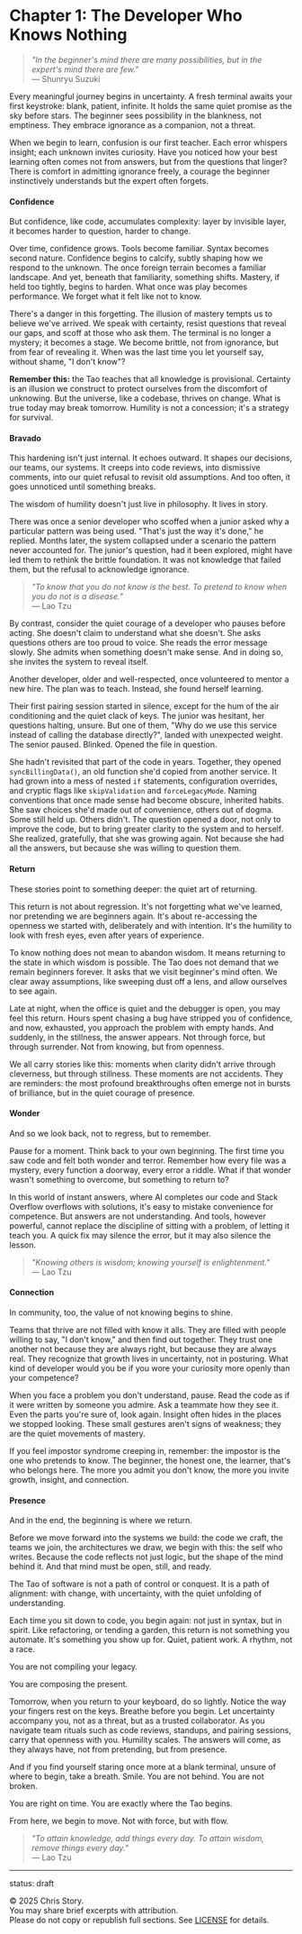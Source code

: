 # Chapter 1: The Developer Who Knows Nothing

> *"In the beginner's mind there are many possibilities, but in the expert's mind there are few."*\
> — Shunryu Suzuki

Every meaningful journey begins in uncertainty. A fresh terminal awaits your first keystroke: blank, patient, infinite. It holds the same quiet promise as the sky before stars. The beginner sees possibility in the blankness, not emptiness. They embrace ignorance as a companion, not a threat.

When we begin to learn, confusion is our first teacher. Each error whispers insight; each unknown invites curiosity. Have you noticed how your best learning often comes not from answers, but from the questions that linger? There is comfort in admitting ignorance freely, a courage the beginner instinctively understands but the expert often forgets.

#### Confidence

But confidence, like code, accumulates complexity: layer by invisible layer, it becomes harder to question, harder to change.

Over time, confidence grows. Tools become familiar. Syntax becomes second nature. Confidence begins to calcify, subtly shaping how we respond to the unknown. The once foreign terrain becomes a familiar landscape. And yet, beneath that familiarity, something shifts. Mastery, if held too tightly, begins to harden. What once was play becomes performance. We forget what it felt like not to know.

There's a danger in this forgetting. The illusion of mastery tempts us to believe we've arrived. We speak with certainty, resist questions that reveal our gaps, and scoff at those who ask them. The terminal is no longer a mystery; it becomes a stage. We become brittle, not from ignorance, but from fear of revealing it. When was the last time you let yourself say, without shame, "I don't know"?

**Remember this:** the Tao teaches that all knowledge is provisional. Certainty is an illusion we construct to protect ourselves from the discomfort of unknowing. But the universe, like a codebase, thrives on change. What is true today may break tomorrow. Humility is not a concession; it's a strategy for survival.

#### Bravado

This hardening isn't just internal. It echoes outward. It shapes our decisions, our teams, our systems. It creeps into code reviews, into dismissive comments, into our quiet refusal to revisit old assumptions. And too often, it goes unnoticed until something breaks.

The wisdom of humility doesn't just live in philosophy. It lives in story.

There was once a senior developer who scoffed when a junior asked why a particular pattern was being used. "That's just the way it's done," he replied. Months later, the system collapsed under a scenario the pattern never accounted for. The junior's question, had it been explored, might have led them to rethink the brittle foundation. It was not knowledge that failed them, but the refusal to acknowledge ignorance.

> *"To know that you do not know is the best. To pretend to know when you do not is a disease."*\
> — Lao Tzu

By contrast, consider the quiet courage of a developer who pauses before acting. She doesn't claim to understand what she doesn't. She asks questions others are too proud to voice. She reads the error message slowly. She admits when something doesn't make sense. And in doing so, she invites the system to reveal itself.

Another developer, older and well-respected, once volunteered to mentor a new hire. The plan was to teach. Instead, she found herself learning.

Their first pairing session started in silence, except for the hum of the air conditioning and the quiet clack of keys. The junior was hesitant, her questions halting, unsure. But one of them, "Why do we use this service instead of calling the database directly?", landed with unexpected weight. The senior paused. Blinked. Opened the file in question.

She hadn't revisited that part of the code in years. Together, they opened `syncBillingData()`, an old function she'd copied from another service. It had grown into a mess of nested `if` statements, configuration overrides, and cryptic flags like `skipValidation` and `forceLegacyMode`. Naming conventions that once made sense had become obscure, inherited habits. She saw choices she'd made out of convenience, others out of dogma. Some still held up. Others didn't. The question opened a door, not only to improve the code, but to bring greater clarity to the system and to herself. She realized, gratefully, that she was growing again. Not because she had all the answers, but because she was willing to question them.

#### Return

These stories point to something deeper: the quiet art of returning.

This return is not about regression. It's not forgetting what we've learned, nor pretending we are beginners again. It's about re-accessing the openness we started with, deliberately and with intention. It's the humility to look with fresh eyes, even after years of experience.

To know nothing does not mean to abandon wisdom. It means returning to the state in which wisdom is possible. The Tao does not demand that we remain beginners forever. It asks that we visit beginner's mind often. We clear away assumptions, like sweeping dust off a lens, and allow ourselves to see again.

Late at night, when the office is quiet and the debugger is open, you may feel this return. Hours spent chasing a bug have stripped you of confidence, and now, exhausted, you approach the problem with empty hands. And suddenly, in the stillness, the answer appears. Not through force, but through surrender. Not from knowing, but from openness.

We all carry stories like this: moments when clarity didn't arrive through cleverness, but through stillness. These moments are not accidents. They are reminders: the most profound breakthroughs often emerge not in bursts of brilliance, but in the quiet courage of presence.

#### Wonder

And so we look back, not to regress, but to remember.

Pause for a moment. Think back to your own beginning. The first time you saw code and felt both wonder and terror. Remember how every file was a mystery, every function a doorway, every error a riddle. What if that wonder wasn't something to overcome, but something to return to?

In this world of instant answers, where AI completes our code and Stack Overflow overflows with solutions, it's easy to mistake convenience for competence. But answers are not understanding. And tools, however powerful, cannot replace the discipline of sitting with a problem, of letting it teach you. A quick fix may silence the error, but it may also silence the lesson.

> *"Knowing others is wisdom; knowing yourself is enlightenment."*\
> — Lao Tzu

#### Connection

In community, too, the value of not knowing begins to shine.

Teams that thrive are not filled with know it alls. They are filled with people willing to say, "I don't know," and then find out together. They trust one another not because they are always right, but because they are always real. They recognize that growth lives in uncertainty, not in posturing. What kind of developer would you be if you wore your curiosity more openly than your competence?

When you face a problem you don't understand, pause. Read the code as if it were written by someone you admire. Ask a teammate how they see it. Even the parts you're sure of, look again. Insight often hides in the places we stopped looking. These small gestures aren't signs of weakness; they are the quiet movements of mastery.

If you feel impostor syndrome creeping in, remember: the impostor is the one who pretends to know. The beginner, the honest one, the learner, that's who belongs here. The more you admit you don't know, the more you invite growth, insight, and connection.

#### Presence

And in the end, the beginning is where we return.

Before we move forward into the systems we build: the code we craft, the teams we join, the architectures we draw, we begin with this: the self who writes. Because the code reflects not just logic, but the shape of the mind behind it. And that mind must be open, still, and ready.

The Tao of software is not a path of control or conquest. It is a path of alignment: with change, with uncertainty, with the quiet unfolding of understanding.

Each time you sit down to code, you begin again: not just in syntax, but in spirit. Like refactoring, or tending a garden, this return is not something you automate. It's something you show up for. Quiet, patient work. A rhythm, not a race.

You are not compiling your legacy.

You are composing the present.

Tomorrow, when you return to your keyboard, do so lightly. Notice the way your fingers rest on the keys. Breathe before you begin. Let uncertainty accompany you, not as a threat, but as a trusted collaborator. As you navigate team rituals such as code reviews, standups, and pairing sessions, carry that openness with you. Humility scales. The answers will come, as they always have, not from pretending, but from presence.

And if you find yourself staring once more at a blank terminal, unsure of where to begin, take a breath. Smile. You are not behind. You are not broken.

You are right on time. You are exactly where the Tao begins.

From here, we begin to move. Not with force, but with flow.

> *"To attain knowledge, add things every day. To attain wisdom, remove things every day."*\
> — Lao Tzu

---

status: draft

© 2025 Chris Story.  
You may share brief excerpts with attribution.  
Please do not copy or republish full sections. See [LICENSE](./LICENSE.md) for details.
